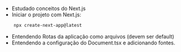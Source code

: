 - Estudado conceitos do Next.js
- Iniciar o projeto com Next.js:

```bash
    npx create-next-app@latest
```

- Entendendo Rotas da aplicação como arquivos (devem ser default)
- Entendendo a configuração do Document.tsx e adicionando fontes.
